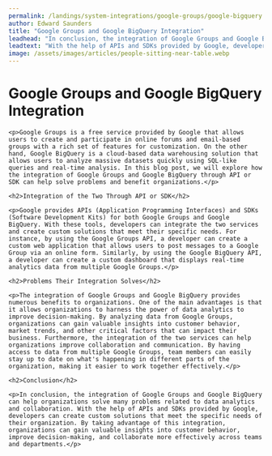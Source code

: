 ```yaml
---
permalink: /landings/system-integrations/google-groups/google-bigquery
author: Edward Saunders
title: "Google Groups and Google BigQuery Integration"
leadhead: "In conclusion, the integration of Google Groups and Google BigQuery can help organizations solve many problems related to data analytics and collaboration"
leadtext: "With the help of APIs and SDKs provided by Google, developers can create custom solutions that meet the specific needs of their organization. By taking advantage of this integration, organizations can gain valuable insights into customer behavior, improve decision-making, and collaborate more effectively across teams and departments."
image: /assets/images/articles/people-sitting-near-table.webp
---
```

<div class="arttext">	<h1>Google Groups and Google BigQuery Integration</h1>

	<p>Google Groups is a free service provided by Google that allows users to create and participate in online forums and email-based groups with a rich set of features for customization. On the other hand, Google BigQuery is a cloud-based data warehousing solution that allows users to analyze massive datasets quickly using SQL-like queries and real-time analysis. In this blog post, we will explore how the integration of Google Groups and Google BigQuery through API or SDK can help solve problems and benefit organizations.</p>

	<h2>Integration of the Two Through API or SDK</h2>
	
	<p>Google provides APIs (Application Programming Interfaces) and SDKs (Software Development Kits) for both Google Groups and Google BigQuery. With these tools, developers can integrate the two services and create custom solutions that meet their specific needs. For instance, by using the Google Groups API, a developer can create a custom web application that allows users to post messages to a Google Group via an online form. Similarly, by using the Google BigQuery API, a developer can create a custom dashboard that displays real-time analytics data from multiple Google Groups.</p>

	<h2>Problems Their Integration Solves</h2>

	<p>The integration of Google Groups and Google BigQuery provides numerous benefits to organizations. One of the main advantages is that it allows organizations to harness the power of data analytics to improve decision-making. By analyzing data from Google Groups, organizations can gain valuable insights into customer behavior, market trends, and other critical factors that can impact their business. Furthermore, the integration of the two services can help organizations improve collaboration and communication. By having access to data from multiple Google Groups, team members can easily stay up to date on what's happening in different parts of the organization, making it easier to work together effectively.</p>

	<h2>Conclusion</h2>

	<p>In conclusion, the integration of Google Groups and Google BigQuery can help organizations solve many problems related to data analytics and collaboration. With the help of APIs and SDKs provided by Google, developers can create custom solutions that meet the specific needs of their organization. By taking advantage of this integration, organizations can gain valuable insights into customer behavior, improve decision-making, and collaborate more effectively across teams and departments.</p>

</div>
